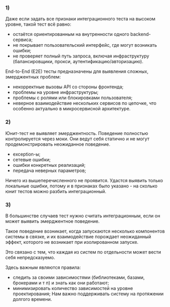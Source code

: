 ### 1)

Даже если задать все признаки интеграционного теста на высоком уровне, такой тест всё равно:

- остаётся ориентированным на внутренности одного backend-сервиса;
- не покрывает пользовательский интерфейс, где могут возникать ошибки;
- не проверяет полный путь запроса, включая инфраструктуру (балансировщики, прокси, аутентификацию/авторизацию).

End-to-End (E2E) тесты предназначены для выявления сложных, эмерджентных проблем:

- некорректные вызовы API со стороны фронтенда;
- проблемы на уровне инфраструктуры;
- проблемы с ролями или блокировками пользователя;
- неверное взаимодействие нескольких сервисов по цепочке, что особенно актуально в микросервисной архитектуре.

### 2)

Юнит-тест не выявляет эмерджентность.
Поведение полностью контролируется через моки.
Они ведут себя статично и не могут продемонстрировать неожиданное поведение.

- exception-ы;
- сетевые ошибки;
- ошибки конкретных реализаций;
- передача неверных параметров;

Ничего из вышеперечисленного не проявится.
Удастся выявить только локальные ошибки, потому и в признаках было указано - на сколько юнит тестов можно разбить интеграционный.

### 3)

В большинстве случаев тест нужно считать интеграционным, если он может выявить эмерджентное поведение.

Такое поведение возникает, когда запускаются несколько компонентов системы в связке, и их взаимодействие порождает неожиданный эффект, которого не возникает при изолированном запуске.

Это связано с тем, что каждая из систем по отдельности может вести себя непредсказуемо.

Здесь важным являются правила:
- следить за своими зависимостями (библиотеками, базами, брокерами и т п) и знать как они работают;
- минимизировать количество зависимостей на уровне проектирования;
Нам важно поддерживать систему на протяжении долгого времени.
